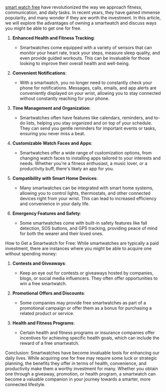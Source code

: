 [smart watch free](https://govgrantnow.com/free-government-smartwatch/) have revolutionized the way we approach fitness, communication, and daily tasks. In recent years, they have gained immense popularity, and many wonder if they are worth the investment. In this article, we will explore the advantages of owning a smartwatch and discuss ways you might be able to get one for free.

1.  **Enhanced Health and Fitness Tracking**:
    
    *   Smartwatches come equipped with a variety of sensors that can monitor your heart rate, track your steps, measure sleep quality, and even provide guided workouts. This can be invaluable for those looking to improve their overall health and well-being.
2.  **Convenient Notifications**:
    
    *   With a smartwatch, you no longer need to constantly check your phone for notifications. Messages, calls, emails, and app alerts are conveniently displayed on your wrist, allowing you to stay connected without constantly reaching for your phone.
3.  **Time Management and Organization**:
    
    *   Smartwatches often have features like calendars, reminders, and to-do lists, helping you stay organized and on top of your schedule. They can send you gentle reminders for important events or tasks, ensuring you never miss a beat.
4.  **Customizable Watch Faces and Apps**:
    
    *   Smartwatches offer a wide range of customization options, from changing watch faces to installing apps tailored to your interests and needs. Whether you're a fitness enthusiast, a music lover, or a productivity buff, there's likely an app for you.
5.  **Compatibility with Smart Home Devices**:
    
    *   Many smartwatches can be integrated with smart home systems, allowing you to control lights, thermostats, and other connected devices right from your wrist. This can lead to increased efficiency and convenience in your daily life.
6.  **Emergency Features and Safety**:
    
    *   Some smartwatches come with built-in safety features like fall detection, SOS buttons, and GPS tracking, providing peace of mind for both the wearer and their loved ones.

How to Get a Smartwatch for Free: While smartwatches are typically a paid investment, there are instances where you might be able to acquire one without spending money:

1.  **Contests and Giveaways**:
    
    *   Keep an eye out for contests or giveaways hosted by companies, blogs, or social media influencers. They often offer opportunities to win a free smartwatch.
2.  **Promotional Offers and Discounts**:
    
    *   Some companies may provide free smartwatches as part of a promotional campaign or offer them as a bonus for purchasing a related product or service.
3.  **Health and Fitness Programs**:
    
    *   Certain health and fitness programs or insurance companies offer incentives for achieving specific health goals, which can include the reward of a free smartwatch.

Conclusion: Smartwatches have become invaluable tools for enhancing our daily lives. While acquiring one for free may require some luck or strategic planning, the benefits they offer in terms of health, convenience, and productivity make them a worthy investment for many. Whether you obtain one through a giveaway, promotion, or health program, a smartwatch can become a valuable companion in your journey towards a smarter, more connected lifestyle.

